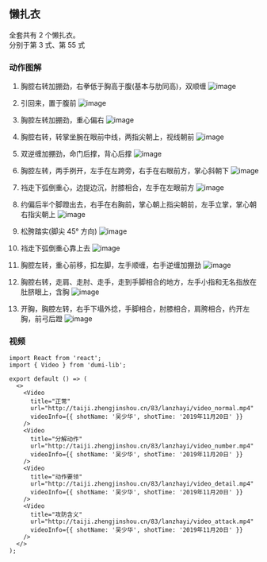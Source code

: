 ## 懒扎衣

全套共有 2 个懒扎衣。  
分别于第 3 式、第 55 式

### 动作图解

1. 胸腔右转加掤劲，右拳低于胸高于腹(基本与肋同高)，双顺缠
   ![image](http://taiji.zhengjinshou.cn/83/lanzhayi/151733.jpg)

2. 引回来，置于腹前
   ![image](http://taiji.zhengjinshou.cn/83/lanzhayi/151750.jpg)

3. 胸腔左转加掤劲，重心偏右
   ![image](http://taiji.zhengjinshou.cn/83/lanzhayi/151758.jpg)

4. 胸腔右转，转掌坐腕在眼前中线，两指尖朝上，视线朝前
   ![image](http://taiji.zhengjinshou.cn/83/lanzhayi/151805.jpg)

5. 双逆缠加掤劲，命门后撑，背心后撑
   ![image](http://taiji.zhengjinshou.cn/83/lanzhayi/151816.jpg)

6. 胸腔左转，两手挒开，左手在左跨旁，右手在右眼前方，掌心斜朝下
   ![image](http://taiji.zhengjinshou.cn/83/lanzhayi/151828.jpg)

7. 裆走下弧倒重心，边提边沉，肘膝相合，左手在左眼前方
   ![image](http://taiji.zhengjinshou.cn/83/lanzhayi/151843.jpg)

8. 约偏后半个脚蹬出去，右手在右胸前，掌心朝上指尖朝前，左手立掌，掌心朝右指尖朝上
   ![image](http://taiji.zhengjinshou.cn/83/lanzhayi/151849.jpg)

9. 松胯踏实(脚尖 45° 方向)
   ![image](http://taiji.zhengjinshou.cn/83/lanzhayi/151921.jpg)

10. 裆走下弧倒重心靠上去
    ![image](http://taiji.zhengjinshou.cn/83/lanzhayi/151927.jpg)

11. 胸腔左转，重心前移，扣左脚，左手顺缠，右手逆缠加掤劲
    ![image](http://taiji.zhengjinshou.cn/83/lanzhayi/151939.jpg)

12. 胸腔右转，走肩、走肘、走手，走到手脚相合的地方，左手小指和无名指放在肚脐眼上，含胸
    ![image](http://taiji.zhengjinshou.cn/83/lanzhayi/151949.jpg)

13. 开胸，胸腔左转，右手下塌外捻，手脚相合，肘膝相合，肩胯相合，约开左胸，前弓后蹬
    ![image](http://taiji.zhengjinshou.cn/83/lanzhayi/152007.jpg)

### 视频

```tsx | inline
import React from 'react';
import { Video } from 'dumi-lib';

export default () => (
  <>
    <Video
      title="正常"
      url="http://taiji.zhengjinshou.cn/83/lanzhayi/video_normal.mp4"
      videoInfo={{ shotName: '吴少华', shotTime: '2019年11月20日' }}
    />
    <Video
      title="分解动作"
      url="http://taiji.zhengjinshou.cn/83/lanzhayi/video_number.mp4"
      videoInfo={{ shotName: '吴少华', shotTime: '2019年11月20日' }}
    />
    <Video
      title="动作要领"
      url="http://taiji.zhengjinshou.cn/83/lanzhayi/video_detail.mp4"
      videoInfo={{ shotName: '吴少华', shotTime: '2019年11月20日' }}
    />
    <Video
      title="攻防含义"
      url="http://taiji.zhengjinshou.cn/83/lanzhayi/video_attack.mp4"
      videoInfo={{ shotName: '吴少华', shotTime: '2019年11月20日' }}
    />
  </>
);
```
